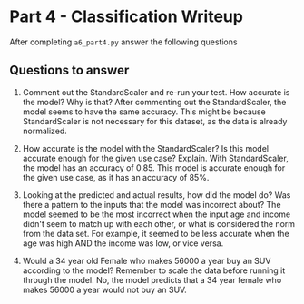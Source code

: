 # Part 4 - Classification Writeup

After completing `a6_part4.py` answer the following questions

## Questions to answer

1. Comment out the StandardScaler and re-run your test. How accurate is the model? Why is that?
After commenting out the StandardScaler, the model seems to have the same accuracy. This might be because StandardScaler is not necessary for this dataset, as the data is already normalized.


2. How accurate is the model with the StandardScaler? Is this model accurate enough for the given use case? Explain.
With StandardScaler, the model has an accuracy of 0.85. This model is accurate enough for the given use case, as it has an accuracy of 85%.


3. Looking at the predicted and actual results, how did the model do? Was there a pattern to the inputs that the model was incorrect about?
The model seemed to be the most incorrect when the input age and income didn't seem to match up with each other, or what is considered the norm from the data set. For example, it seemed to be less accurate when the age was high AND the income was low, or vice versa.

4. Would a 34 year old Female who makes 56000 a year buy an SUV according to the model? Remember to scale the data before running it through the model.
No, the model predicts that a 34 year female who makes 56000 a year would not buy an SUV.

